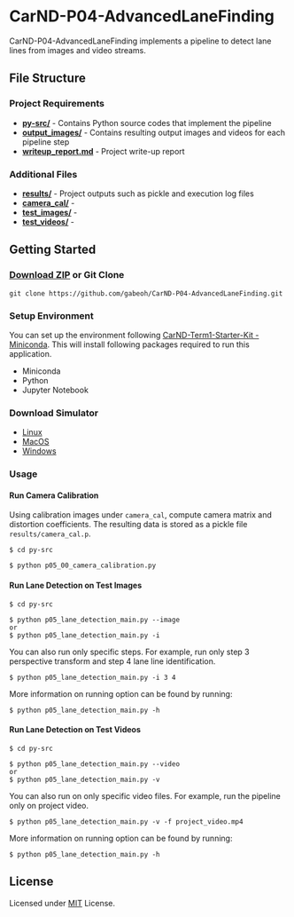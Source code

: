 # CarND-P04-AdvancedLaneFinding

CarND-P04-AdvancedLaneFinding implements a pipeline to detect lane lines
from images and video streams. 

## File Structure
### Project Requirements
- **[py-src/](py-src/)** - Contains Python source codes that implement the
    pipeline
- **[output_images/](output_images/)** - Contains resulting output images and
    videos for each pipeline step
- **[writeup_report.md](writeup_report.md)** - Project write-up report

### Additional Files
- **[results/](results/)** - Project outputs such as pickle and execution
    log files
- **[camera_cal/](camera_cal/)** - 
- **[test_images/](test_images/)** - 
- **[test_videos/](test_videos/)** - 


## Getting Started
### [Download ZIP](https://github.com/gabeoh/CarND-P04-AdvancedLaneFinding/archive/master.zip) or Git Clone
```
git clone https://github.com/gabeoh/CarND-P04-AdvancedLaneFinding.git
```

### Setup Environment

You can set up the environment following
[CarND-Term1-Starter-Kit - Miniconda](https://github.com/udacity/CarND-Term1-Starter-Kit/blob/master/doc/configure_via_anaconda.md).
This will install following packages required to run this application.

- Miniconda
- Python
- Jupyter Notebook

### Download Simulator
- [Linux](https://d17h27t6h515a5.cloudfront.net/topher/2017/February/58ae46bb_linux-sim/linux-sim.zip)
- [MacOS](https://d17h27t6h515a5.cloudfront.net/topher/2017/February/58ae4594_mac-sim.app/mac-sim.app.zip)
- [Windows](https://d17h27t6h515a5.cloudfront.net/topher/2017/February/58ae4419_windows-sim/windows-sim.zip)


### Usage

#### Run Camera Calibration
Using calibration images under `camera_cal`, compute camera matrix and
distortion coefficients.  The resulting data is stored as a pickle file
`results/camera_cal.p`.

```
$ cd py-src

$ python p05_00_camera_calibration.py
```

#### Run Lane Detection on Test Images
```
$ cd py-src

$ python p05_lane_detection_main.py --image
or
$ python p05_lane_detection_main.py -i
```

You can also run only specific steps.  For example, run only step 3
perspective transform and step 4 lane line identification.
```
$ python p05_lane_detection_main.py -i 3 4
```

More information on running option can be found by running:
```
$ python p05_lane_detection_main.py -h
```

#### Run Lane Detection on Test Videos
```
$ cd py-src

$ python p05_lane_detection_main.py --video
or
$ python p05_lane_detection_main.py -v
```

You can also run on only specific video files.  For example, run the pipeline
only on project video.
```
$ python p05_lane_detection_main.py -v -f project_video.mp4
```

More information on running option can be found by running:
```
$ python p05_lane_detection_main.py -h
```


## License
Licensed under [MIT](LICENSE) License.
